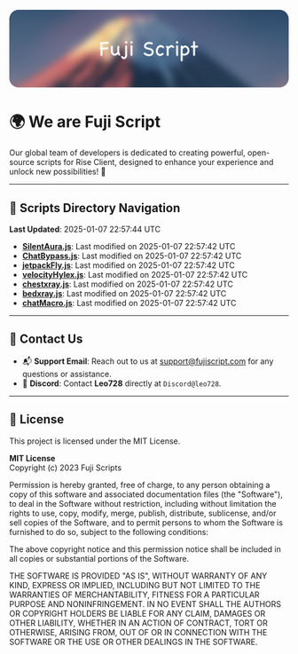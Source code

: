 ![Banner](.github/b.webp)

# 🌍 **We are Fuji Script**

Our global team of developers is dedicated to creating powerful, open-source scripts for Rise Client, designed to enhance your experience and unlock new possibilities! 🌟

---
<!-- SCRIPTS_NAVIGATION_START -->
## 📂 **Scripts Directory Navigation**

**Last Updated**: 2025-01-07 22:57:44 UTC

- **[SilentAura.js](scripts/SilentAura.js)**: Last modified on 2025-01-07 22:57:42 UTC
- **[ChatBypass.js](scripts/ChatBypass.js)**: Last modified on 2025-01-07 22:57:42 UTC
- **[jetpackFly.js](scripts/jetpackFly.js)**: Last modified on 2025-01-07 22:57:42 UTC
- **[velocityHylex.js](scripts/velocityHylex.js)**: Last modified on 2025-01-07 22:57:42 UTC
- **[chestxray.js](scripts/chestxray.js)**: Last modified on 2025-01-07 22:57:42 UTC
- **[bedxray.js](scripts/bedxray.js)**: Last modified on 2025-01-07 22:57:42 UTC
- **[chatMacro.js](scripts/chatMacro.js)**: Last modified on 2025-01-07 22:57:42 UTC

<!-- SCRIPTS_NAVIGATION_END -->

---

## 💬 **Contact Us**  
- 📬 **Support Email**: Reach out to us at [support@fujiscript.com](mailto:support@fujiscript.com) for any questions or assistance.  
- 💬 **Discord**: Contact **Leo728** directly at `Discord@leo728`.

---

## 📜 **License**

This project is licensed under the MIT License.  

**MIT License**  
Copyright (c) 2023 Fuji Scripts  

Permission is hereby granted, free of charge, to any person obtaining a copy of this software and associated documentation files (the "Software"), to deal in the Software without restriction, including without limitation the rights to use, copy, modify, merge, publish, distribute, sublicense, and/or sell copies of the Software, and to permit persons to whom the Software is furnished to do so, subject to the following conditions:  

The above copyright notice and this permission notice shall be included in all copies or substantial portions of the Software.  

THE SOFTWARE IS PROVIDED "AS IS", WITHOUT WARRANTY OF ANY KIND, EXPRESS OR IMPLIED, INCLUDING BUT NOT LIMITED TO THE WARRANTIES OF MERCHANTABILITY, FITNESS FOR A PARTICULAR PURPOSE AND NONINFRINGEMENT. IN NO EVENT SHALL THE AUTHORS OR COPYRIGHT HOLDERS BE LIABLE FOR ANY CLAIM, DAMAGES OR OTHER LIABILITY, WHETHER IN AN ACTION OF CONTRACT, TORT OR OTHERWISE, ARISING FROM, OUT OF OR IN CONNECTION WITH THE SOFTWARE OR THE USE OR OTHER DEALINGS IN THE SOFTWARE.  
